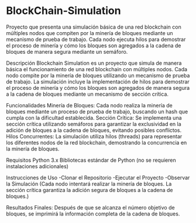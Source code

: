 # BlockChain-Simulation
Proyecto que presenta una simulación básica de una red blockchain con múltiples nodos que compiten por la minería de bloques mediante un mecanismo de prueba de trabajo. Cada nodo ejecuta hilos para demostrar el proceso de minería y cómo los bloques son agregados a la cadena de bloques de manera segura mediante un semáforo. 

Descripción
Blockchain Simulation es un proyecto que simula de manera básica el funcionamiento de una red blockchain con múltiples nodos. Cada nodo compite por la minería de bloques utilizando un mecanismo de prueba de trabajo. La simulación incluye la implementación de hilos para demostrar el proceso de minería y cómo los bloques son agregados de manera segura a la cadena de bloques mediante un mecanismo de sección crítica.

Funcionalidades
Minería de Bloques: Cada nodo realiza la minería de bloques mediante un proceso de prueba de trabajo, buscando un hash que cumpla con la dificultad establecida.
Sección Crítica: Se implementa una sección crítica utilizando semáforos para garantizar la exclusividad en la adición de bloques a la cadena de bloques, evitando posibles conflictos.
Hilos Concurrentes: La simulación utiliza hilos (threads) para representar los diferentes nodos de la red blockchain, demostrando la concurrencia en la minería de bloques.

Requisitos
Python 3.x
Bibliotecas estándar de Python (no se requieren instalaciones adicionales)

Instrucciones de Uso
-Clonar el Repositorio
-Ejecutar el Proyecto
-Observar la Simulación (Cada nodo intentará realizar la minería de bloques. La sección crítica garantiza la adición segura de bloques a la cadena de bloques.)

Resultados Finales:
Después de que se alcanza el número objetivo de bloques, se imprimirá la información completa de la cadena de bloques.
